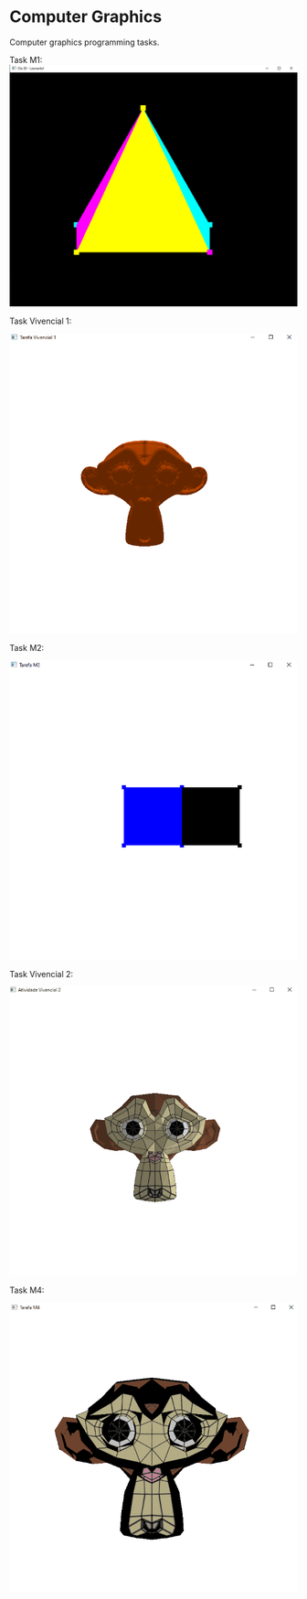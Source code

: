 # Computer Graphics
Computer graphics programming tasks.

Task M1:
![](https://github.com/leonhar001/ComputerGraphics/blob/main/MOD1/m1%20task.png?raw=true)

Task Vivencial 1:

![](https://github.com/leonhar001/ComputerGraphics/blob/main/GB1/suzanne0.gif?raw=true)

Task M2:

![](https://github.com/leonhar001/ComputerGraphics/blob/main/MOD2/Hello3D%20-%20Pyramid/2cube.gif?raw=true)

Task Vivencial 2:

![](https://github.com/leonhar001/ComputerGraphics/blob/main/GB2/Hello3D%20-%20Pyramid/suzanneText.gif?raw=true)

Task M4:

![](https://github.com/leonhar001/ComputerGraphics/blob/main/MOD4/suzannePhong.gif?raw=true)

